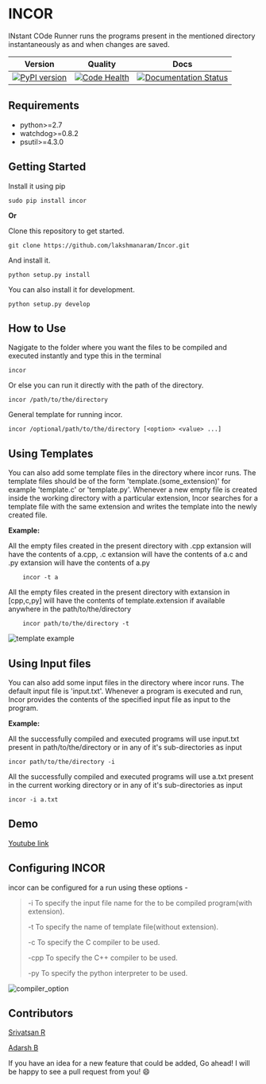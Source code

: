 INCOR
=====

INstant COde Runner runs the programs present in the mentioned directory instantaneously as and when changes are saved.

| Version | Quality | Docs |
|------|--------|-------|
|[![PyPI version](https://badge.fury.io/py/incor.svg)](https://badge.fury.io/py/incor) | [![Code Health](https://landscape.io/github/lakshmanaram/Program-runner/master/landscape.svg?style=flat)](https://landscape.io/github/lakshmanaram/Program-runner/master)|[![Documentation Status](https://readthedocs.org/projects/incor/badge/?version=latest)](http://incor.readthedocs.io/en/latest/?badge=latest)

Requirements
------------

-   python&gt;=2.7
-   watchdog&gt;=0.8.2
-   psutil&gt;=4.3.0

Getting Started
---------------
Install it using pip

```sourceCode
sudo pip install incor
```

**Or**

Clone this repository to get started.

``` sourceCode
git clone https://github.com/lakshmanaram/Incor.git
```

And install it.

``` sourceCode
python setup.py install
```

You can also install it for development.

``` sourceCode
python setup.py develop
```

How to Use
----------

Nagigate to the folder where you want the files to be compiled and executed instantly and type this in the terminal

``` sourceCode
incor
```

Or else you can run it directly with the path of the directory.

``` sourceCode
incor /path/to/the/directory
```

General template for running incor.

``` sourceCode
incor /optional/path/to/the/directory [<option> <value> ...]
```

Using Templates
---------------

You can also add some template files in the directory where incor runs. The template files should be of the form 'template.(some_extension)' for example 'template.c' or 'template.py'.
Whenever a new empty file is created inside the working directory with a particular extension, Incor searches for a template file with the same extension and writes the template into the newly created file.

**Example:**

All the empty files created in the present directory with .cpp extansion will have the contents of a.cpp, .c extansion will have the contents of a.c and .py extansion will have the contents of a.py

``` sourceCode
    incor -t a
```
All the empty files created in the present directory with extansion in [cpp,c,py] will have the contents of template.extension if available anywhere in the path/to/the/directory

``` sourceCode
    incor path/to/the/directory -t
```
![template example](https://github.com/lakshmanaram/Incor/blob/master/examples/template.gif)

Using Input files
------------------

You can also add some input files in the directory where incor runs. The default input file is 'input.txt'.
Whenever a program is executed and run, Incor provides the contents of the specified input file as input to the program.

**Example:**

All the successfully compiled and executed programs will use input.txt present in path/to/the/directory or in any of it's sub-directories as input

``` sourceCode
incor path/to/the/directory -i
```
All the successfully compiled and executed programs will use a.txt present in the current working directory or in any of it's sub-directories as input

``` sourceCode
incor -i a.txt
```
Demo
-----

[Youtube link](https://youtu.be/KhJZ1N7fS6o)

Configuring INCOR
-----------------

incor can be configured for a run using these options -

> -i To specify the input file name for the to be compiled program(with extension).
>
> -t To specify the name of template file(without extension).
>
> -c To specify the C compiler to be used.
>
> -cpp To specify the C++ compiler to be used.
>
> -py To specify the python interpreter to be used.

![compiler_option](https://github.com/lakshmanaram/Incor/blob/master/examples/setting_compiler.gif)

Contributors
------------

  [Srivatsan R](https://github.com/srivatsan-ramesh)
  
  [Adarsh B](https://github.com/badarsh2)

If you have an idea for a new feature that could be added, Go ahead! I will be happy to see a pull request from you! :smile:

